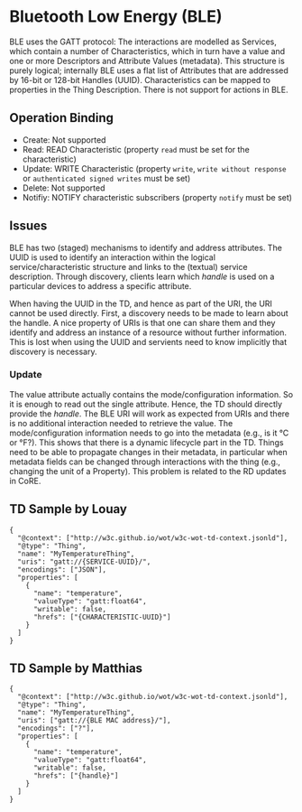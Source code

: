 # Bluetooth Low Energy (BLE)

BLE uses the GATT protocol: The interactions are modelled as Services, which contain a number of Characteristics, which in turn have a value and one or more Descriptors and Attribute Values (metadata). This structure is purely logical; internally BLE uses a flat list of Attributes that are addressed by 16-bit or 128-bit Handles (UUID). Characteristics can be mapped to properties in the Thing Description. There is not support for actions in BLE.

## Operation Binding

* Create: Not supported
* Read: READ Characteristic (property `read` must be set for the characteristic)
* Update: WRITE Characteristic (property `write`, `write without response` or `authenticated signed writes` must be set)
* Delete: Not supported
* Notifiy: NOTIFY characteristic subscribers (property `notify` must be set)

## Issues

BLE has two (staged) mechanisms to identify and address attributes. The UUID is used to identify an interaction within the logical service/characteristic structure and links to the (textual) service description. Through discovery, clients learn which *handle* is used on a particular devices to address a specific attribute.

When having the UUID in the TD, and hence as part of the URI, the URI cannot be used directly. First, a discovery needs to be made to learn about the handle. A nice property of URIs is that one can share them and they identify and address an instance of a resource without further information. This is lost when using the UUID and servients need to know implicitly that discovery is necessary.

### Update

The value attribute actually contains the mode/configuration information. So it is enough to read out the single attribute.
Hence, the TD should directly provide the *handle*. The BLE URI will work as expected from URIs and there is no additional interaction needed to retrieve the value. The mode/configuration information needs to go into the metadata (e.g., is it °C or °F?).
This shows that there is a dynamic lifecycle part in the TD. Things need to be able to propagate changes in their metadata, in particular when metadata fields can be changed through interactions with the thing (e.g., changing the unit of a Property). This problem is related to the RD updates in CoRE.

## TD Sample by Louay

```
{
  "@context": ["http://w3c.github.io/wot/w3c-wot-td-context.jsonld"],
  "@type": "Thing",
  "name": "MyTemperatureThing",
  "uris": "gatt://{SERVICE-UUID}/",
  "encodings": ["JSON"],
  "properties": [
    {
      "name": "temperature",
      "valueType": "gatt:float64",
      "writable": false,
      "hrefs": ["{CHARACTERISTIC-UUID}"]
    }
  ]
}
```

## TD Sample by Matthias

```
{
  "@context": ["http://w3c.github.io/wot/w3c-wot-td-context.jsonld"],
  "@type": "Thing",
  "name": "MyTemperatureThing",
  "uris": ["gatt://{BLE MAC address}/"],
  "encodings": ["?"],
  "properties": [
    {
      "name": "temperature",
      "valueType": "gatt:float64",
      "writable": false,
      "hrefs": ["{handle}"]
    }
  ]
}
```
